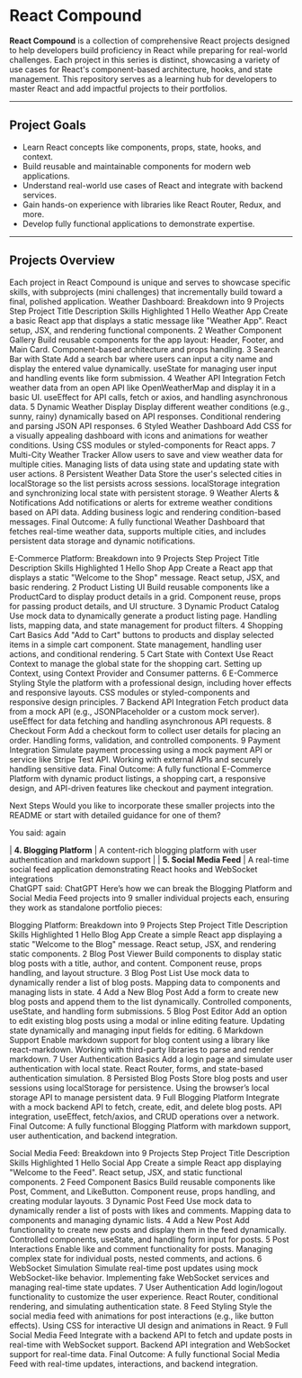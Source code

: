 
# React Compound

**React Compound** is a collection of comprehensive React projects designed to help developers build proficiency in React while preparing for real-world challenges. Each project in this series is distinct, showcasing a variety of use cases for React's component-based architecture, hooks, and state management. This repository serves as a learning hub for developers to master React and add impactful projects to their portfolios.

---

## Project Goals

- Learn React concepts like components, props, state, hooks, and context.
- Build reusable and maintainable components for modern web applications.
- Understand real-world use cases of React and integrate with backend services.
- Gain hands-on experience with libraries like React Router, Redux, and more.
- Develop fully functional applications to demonstrate expertise.

---

## Projects Overview

Each project in React Compound is unique and serves to showcase specific skills, with subprojects (mini challenges) that incrementally build toward a final, polished application.
Weather Dashboard: Breakdown into 9 Projects
Step	Project Title	Description	Skills Highlighted
1	Hello Weather App	Create a basic React app that displays a static message like "Weather App".	React setup, JSX, and rendering functional components.
2	Weather Component Gallery	Build reusable components for the app layout: Header, Footer, and Main Card.	Component-based architecture and props handling.
3	Search Bar with State	Add a search bar where users can input a city name and display the entered value dynamically.	useState for managing user input and handling events like form submission.
4	Weather API Integration	Fetch weather data from an open API like OpenWeatherMap and display it in a basic UI.	useEffect for API calls, fetch or axios, and handling asynchronous data.
5	Dynamic Weather Display	Display different weather conditions (e.g., sunny, rainy) dynamically based on API responses.	Conditional rendering and parsing JSON API responses.
6	Styled Weather Dashboard	Add CSS for a visually appealing dashboard with icons and animations for weather conditions.	Using CSS modules or styled-components for React apps.
7	Multi-City Weather Tracker	Allow users to save and view weather data for multiple cities.	Managing lists of data using state and updating state with user actions.
8	Persistent Weather Data	Store the user's selected cities in localStorage so the list persists across sessions.	localStorage integration and synchronizing local state with persistent storage.
9	Weather Alerts & Notifications	Add notifications or alerts for extreme weather conditions based on API data.	Adding business logic and rendering condition-based messages.
Final Outcome: A fully functional Weather Dashboard that fetches real-time weather data, supports multiple cities, and includes persistent data storage and dynamic notifications.

E-Commerce Platform: Breakdown into 9 Projects
Step	Project Title	Description	Skills Highlighted
1	Hello Shop App	Create a React app that displays a static "Welcome to the Shop" message.	React setup, JSX, and basic rendering.
2	Product Listing UI	Build reusable components like a ProductCard to display product details in a grid.	Component reuse, props for passing product details, and UI structure.
3	Dynamic Product Catalog	Use mock data to dynamically generate a product listing page.	Handling lists, mapping data, and state management for product filters.
4	Shopping Cart Basics	Add "Add to Cart" buttons to products and display selected items in a simple cart component.	State management, handling user actions, and conditional rendering.
5	Cart State with Context	Use React Context to manage the global state for the shopping cart.	Setting up Context, using Context Provider and Consumer patterns.
6	E-Commerce Styling	Style the platform with a professional design, including hover effects and responsive layouts.	CSS modules or styled-components and responsive design principles.
7	Backend API Integration	Fetch product data from a mock API (e.g., JSONPlaceholder or a custom mock server).	useEffect for data fetching and handling asynchronous API requests.
8	Checkout Form	Add a checkout form to collect user details for placing an order.	Handling forms, validation, and controlled components.
9	Payment Integration	Simulate payment processing using a mock payment API or service like Stripe Test API.	Working with external APIs and securely handling sensitive data.
Final Outcome: A fully functional E-Commerce Platform with dynamic product listings, a shopping cart, a responsive design, and API-driven features like checkout and payment integration.

Next Steps
Would you like to incorporate these smaller projects into the README or start with detailed guidance for one of them?






You said:
again

| **4. Blogging Platform**   | A content-rich blogging platform with user authentication and markdown support                          |
| **5. Social Media Feed**   | A real-time social feed application demonstrating React hooks and WebSocket integrations       
ChatGPT said:
ChatGPT
Here’s how we can break the Blogging Platform and Social Media Feed projects into 9 smaller individual projects each, ensuring they work as standalone portfolio pieces:

Blogging Platform: Breakdown into 9 Projects
Step	Project Title	Description	Skills Highlighted
1	Hello Blog App	Create a simple React app displaying a static "Welcome to the Blog" message.	React setup, JSX, and rendering static components.
2	Blog Post Viewer	Build components to display static blog posts with a title, author, and content.	Component reuse, props handling, and layout structure.
3	Blog Post List	Use mock data to dynamically render a list of blog posts.	Mapping data to components and managing lists in state.
4	Add a New Blog Post	Add a form to create new blog posts and append them to the list dynamically.	Controlled components, useState, and handling form submissions.
5	Blog Post Editor	Add an option to edit existing blog posts using a modal or inline editing feature.	Updating state dynamically and managing input fields for editing.
6	Markdown Support	Enable markdown support for blog content using a library like react-markdown.	Working with third-party libraries to parse and render markdown.
7	User Authentication Basics	Add a login page and simulate user authentication with local state.	React Router, forms, and state-based authentication simulation.
8	Persisted Blog Posts	Store blog posts and user sessions using localStorage for persistence.	Using the browser’s local storage API to manage persistent data.
9	Full Blogging Platform	Integrate with a mock backend API to fetch, create, edit, and delete blog posts.	API integration, useEffect, fetch/axios, and CRUD operations over a network.
Final Outcome: A fully functional Blogging Platform with markdown support, user authentication, and backend integration.

Social Media Feed: Breakdown into 9 Projects
Step	Project Title	Description	Skills Highlighted
1	Hello Social App	Create a simple React app displaying "Welcome to the Feed".	React setup, JSX, and static functional components.
2	Feed Component Basics	Build reusable components like Post, Comment, and LikeButton.	Component reuse, props handling, and creating modular layouts.
3	Dynamic Post Feed	Use mock data to dynamically render a list of posts with likes and comments.	Mapping data to components and managing dynamic lists.
4	Add a New Post	Add functionality to create new posts and display them in the feed dynamically.	Controlled components, useState, and handling form input for posts.
5	Post Interactions	Enable like and comment functionality for posts.	Managing complex state for individual posts, nested comments, and actions.
6	WebSocket Simulation	Simulate real-time post updates using mock WebSocket-like behavior.	Implementing fake WebSocket services and managing real-time state updates.
7	User Authentication	Add login/logout functionality to customize the user experience.	React Router, conditional rendering, and simulating authentication state.
8	Feed Styling	Style the social media feed with animations for post interactions (e.g., like button effects).	Using CSS for interactive UI design and animations in React.
9	Full Social Media Feed	Integrate with a backend API to fetch and update posts in real-time with WebSocket support.	Backend API integration and WebSocket support for real-time data.
Final Outcome: A fully functional Social Media Feed with real-time updates, interactions, and backend integration.
